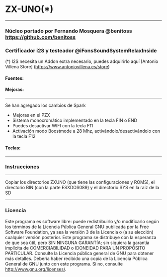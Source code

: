 # ZX-UNO(*)
--------------------------------------------------
### Núcleo portado por Fernando Mosquera @benitoss https://github.com/benitoss

### Certificador i2S y testeador @iFonsSoundSystemRelaxInside 


(*) I2S necesita un Addon extra necesario, puedes adquirirlo aquí [Antonio Villena Store] (https://www.antoniovillena.es/store)

#### Fuentes:

#### Mejoras:
-------------------------------------------------- -
Se han agregado los cambios de Spark
- Mejoras en el PZX
- Sistema monocromático implementado en la tecla FIN o END
- Puedes desactivar WIFI con la tecla F11
- Activación modo Boostmode a 28 Mhz, activándolo/desactivándolo con la tecla F12

#### Teclas:
--------------------------------------------------

### Instrucciones
-------------------------------------------------- ------

Copiar los directorios ZXUNO (que tiene las configuraciones y ROMS), el directorio BIN (con la parte ESXDOS089)  y el directorio SYS en la raíz de la SD

-------------------------------------------------- -
### Licencia


Este programa es software libre: puede redistribuirlo y/o modificarlo según los términos de la Licencia Pública General GNU publicada por la Free Software Foundation, ya sea la versión 3 de la Licencia o (a su elección) cualquier versión posterior.
Este programa se distribuye con la esperanza de que sea útil, pero SIN NINGUNA GARANTÍA; sin siquiera la garantía implícita de COMERCIABILIDAD o IDONEIDAD PARA UN PROPÓSITO PARTICULAR. Consulte la Licencia pública general de GNU para obtener más detalles.
Debería haber recibido una copia de la Licencia Pública General de GNU junto con este programa. Si no, consulte http://www.gnu.org/licenses/.
